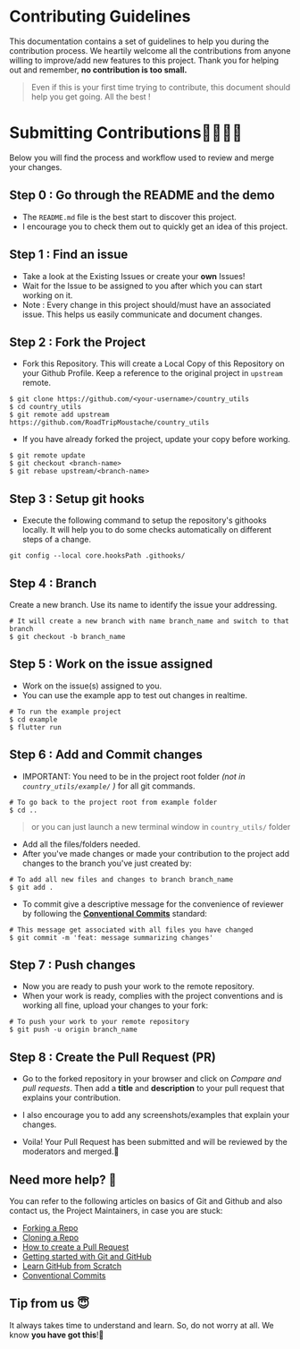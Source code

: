 # Contributing Guidelines

This documentation contains a set of guidelines to help you during the contribution process. 
We heartily welcome all the contributions from anyone willing to improve/add new features to this project. Thank you for helping out and remember, **no contribution is too small.**

>Even if this is your first time trying to contribute, this document should help you get going. All the best !

# Submitting Contributions👩‍💻👨‍💻
Below you will find the process and workflow used to review and merge your changes.
## Step 0 : Go through the README and the demo
- The `README.md` file is the best start to discover this project.
- I encourage you to check them out to quickly get an idea of this project.

## Step 1 : Find an issue
- Take a look at the Existing Issues or create your **own** Issues!
- Wait for the Issue to be assigned to you after which you can start working on it.
- Note : Every change in this project should/must have an associated issue. This helps us easily communicate and document changes.

## Step 2 : Fork the Project
- Fork this Repository. This will create a Local Copy of this Repository on your Github Profile. Keep a reference to the original project in `upstream` remote.
```
$ git clone https://github.com/<your-username>/country_utils
$ cd country_utils
$ git remote add upstream https://github.com/RoadTripMoustache/country_utils
```

- If you have already forked the project, update your copy before working.
```
$ git remote update
$ git checkout <branch-name>
$ git rebase upstream/<branch-name>
```

## Step 3 : Setup git hooks
- Execute the following command to setup the repository's githooks locally. It will help you to do some checks automatically on different steps of a change.
```
git config --local core.hooksPath .githooks/
```

## Step 4 : Branch
Create a new branch. Use its name to identify the issue your addressing.
```
# It will create a new branch with name branch_name and switch to that branch 
$ git checkout -b branch_name
```

## Step 5 : Work on the issue assigned
- Work on the issue(s) assigned to you. 
- You can use the example app to test out changes in realtime.
```
# To run the example project
$ cd example
$ flutter run
```

## Step 6 : Add and Commit changes
- IMPORTANT: You need to be in the project root folder _(not in `country_utils/example/` )_ for all git commands.
```
# To go back to the project root from example folder
$ cd ..
```
  > or you can just launch a new terminal window in `country_utils/` folder 

- Add all the files/folders needed.
- After you've made changes or made your contribution to the project add changes to the branch you've just created by:
```
# To add all new files and changes to branch branch_name
$ git add .
```
- To commit give a descriptive message for the convenience of reviewer by following the [**Conventional Commits**](https://www.conventionalcommits.org/en/v1.0.0/) standard:
```
# This message get associated with all files you have changed
$ git commit -m 'feat: message summarizing changes'
```
## Step 7 : Push changes
- Now you are ready to push your work to the remote repository.
- When your work is ready, complies with the project conventions and is working all fine, upload your changes to your fork:

```
# To push your work to your remote repository
$ git push -u origin branch_name
```

## Step 8 : Create the Pull Request (PR)
- Go to the forked repository in your browser and click on *Compare and pull requests*. Then add a **title** and **description** to your pull request that explains your contribution.
- I also encourage you to add any screenshots/examples that explain your changes.

- Voila! Your Pull Request has been submitted and will be reviewed by the moderators and merged.🥳

## Need more help? 🤔
You can refer to the following articles on basics of Git and Github and also contact us, the Project Maintainers, in case you are stuck:
- [Forking a Repo](https://help.github.com/en/github/getting-started-with-github/fork-a-repo)
- [Cloning a Repo](https://help.github.com/en/desktop/contributing-to-projects/creating-an-issue-or-pull-request)
- [How to create a Pull Request](https://opensource.com/article/19/7/create-pull-request-github)
- [Getting started with Git and GitHub](https://towardsdatascience.com/getting-started-with-git-and-github-6fcd0f2d4ac6)
- [Learn GitHub from Scratch](https://lab.github.com/githubtraining/introduction-to-github)
- [Conventional Commits](https://www.conventionalcommits.org/en/v1.0.0/)


## Tip from us 😇
It always takes time to understand and learn. So, do not worry at all. We know **you have got this**!💪